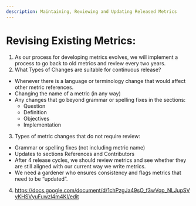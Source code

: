 ```yaml
---
description: Maintaining, Reviewing and Updating Released Metrics
---
```


# Revising Existing Metrics:
1. As our process for developing metrics evolves, we will implement a process to go back to old metrics and review every two years. 
2. What Types of Changes are suitable for continuous release?
 - Whenever there is a language or terminology change that would affect other metric references. 
 - Changing the name of a metric (in any way)
 - Any changes that go beyond grammar or spelling fixes in the sections: 
   - Question
   - Definition
   - Objectives
   - Implementation
3. Types of metric changes that do not require review:
 - Grammar or spelling fixes (not including metric name)
 - Updates to sections References and Contributors
 - After 4 release cycles, we should review metrics and see whether they are still aligned with our current way we write metrics. 
 - We need a gardener who ensures consistency and flags metrics that need to be “updated”.
4. https://docs.google.com/document/d/1chPzgJa49sO_f3wVqp_NLJupSVyKHSVyuFuwzl4m4KI/edit
